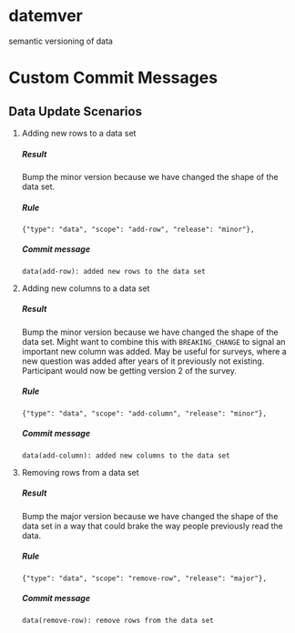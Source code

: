# datemver
semantic versioning of data

# Custom Commit Messages

## Data Update Scenarios

1. Adding new rows to a data set

   ##### Result
   Bump the minor version because we have changed the shape of the data set.

   ##### Rule
   ```
   {"type": "data", "scope": "add-row", "release": "minor"},
   ```

   ##### Commit message
   ```
   data(add-row): added new rows to the data set
   ```

2. Adding new columns to a data set

   ##### Result
   Bump the minor version because we have changed the shape of the data set. Might want to combine this with `BREAKING_CHANGE` to signal an important new column was added. May be useful for surveys, where a new question was added after years of it previously not existing. Participant would now be getting version 2 of the survey.

   ##### Rule
   ```
   {"type": "data", "scope": "add-column", "release": "minor"},
   ```

   ##### Commit message
   ```
   data(add-column): added new columns to the data set
   ```

3. Removing rows from a data set

   ##### Result
   Bump the major version because we have changed the shape of the data set in a way that could brake the way people previously read the data.

   ##### Rule
   ```
   {"type": "data", "scope": "remove-row", "release": "major"},
   ```

   ##### Commit message
   ```
   data(remove-row): remove rows from the data set
   ```
